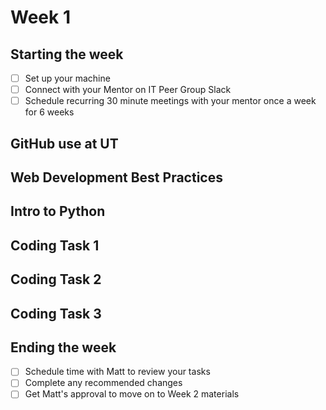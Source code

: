 # Week 1

## Starting the week
- [ ] Set up your machine
- [ ] Connect with your Mentor on IT Peer Group Slack
- [ ] Schedule recurring 30 minute meetings with your mentor once a week for 6 weeks

## GitHub use at UT


## Web Development Best Practices

## Intro to Python

## Coding Task 1

## Coding Task 2

## Coding Task 3

## Ending the week
- [ ] Schedule time with Matt to review your tasks
- [ ] Complete any recommended changes
- [ ] Get Matt's approval to move on to Week 2 materials

